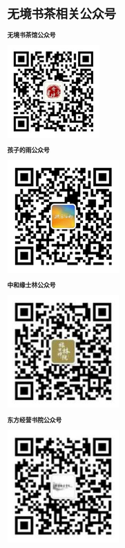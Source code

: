 # 无境书茶相关公众号

**无境书茶馆公众号**

![](https://raw.githubusercontent.com/oldpotter/zhonghebiguriji/master/.gitbook/assets/wechatimg528.png)

  
**孩子的雨公众号**

![](https://raw.githubusercontent.com/oldpotter/zhonghebiguriji/master/.gitbook/assets/image%20%2815%29.png)

  
**中和缘士林公众号**

![](https://raw.githubusercontent.com/oldpotter/zhonghebiguriji/master/.gitbook/assets/image%20%285%29.png)

  
**东方经营书院公众号**

![](https://raw.githubusercontent.com/oldpotter/zhonghebiguriji/master/.gitbook/assets/image%20%2813%29.png)

